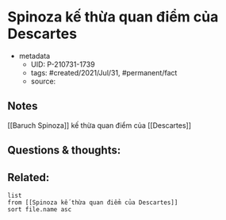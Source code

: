 ---
---

# Spinoza kế thừa quan điểm của Descartes

- metadata
	- UID: P-210731-1739
	- tags: #created/2021/Jul/31, #permanent/fact 
	- source: 

## Notes
[[Baruch Spinoza]] kế thừa quan điểm của [[Descartes]]

## Questions & thoughts:

## Related:
```dataview
list
from [[Spinoza kế thừa quan điểm của Descartes]]
sort file.name asc
```

